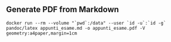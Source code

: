 ## Generate PDF from Markdown

```shell
docker run --rm --volume "`pwd`:/data" --user `id -u`:`id -g` pandoc/latex appunti_esame.md -o appunti_esame.pdf -V geometry:a4paper,margin=1cm
```
